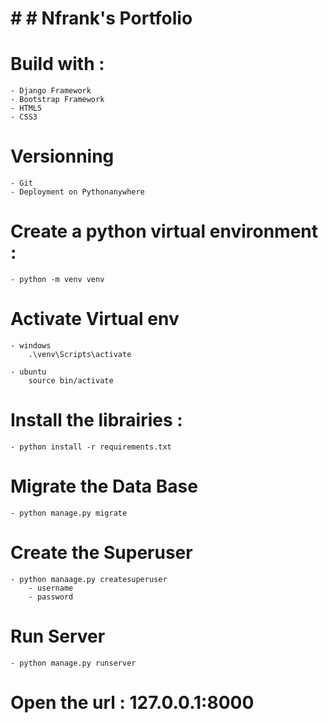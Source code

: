 # # # Nfrank's Portfolio

# Build with :
    - Django Framework
    - Bootstrap Framework
    - HTML5
    - CSS3

# Versionning
    - Git
    - Deployment on Pythonanywhere


# Create a python virtual environment :
    - python -m venv venv

# Activate Virtual env
    - windows
        .\venv\Scripts\activate
    
    - ubuntu
        source bin/activate

 
# Install the librairies : 
    - python install -r requirements.txt

# Migrate the Data Base
    - python manage.py migrate

# Create the Superuser
    - python manaage.py createsuperuser
        - username 
        - password

# Run Server
    - python manage.py runserver

# Open the url : 127.0.0.1:8000

